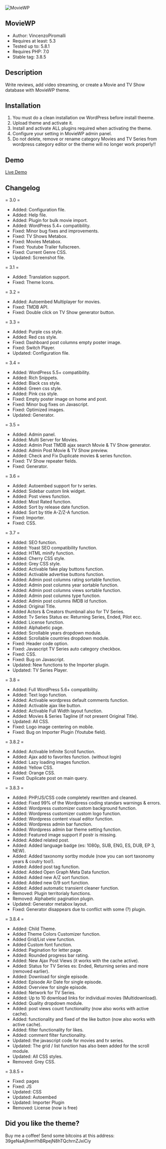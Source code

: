 ![MovieWP](https://i.imgur.com/84pIARu.png)

##  MovieWP 

- Author: VincenzoPiromalli
- Requires at least: 5.3
- Tested up to:  5.8.1
- Requires PHP: 7.0
- Stable tag: 3.8.5


##  Description 

Write reviews, add video streaming, or create a Movie and TV Show database with MovieWP theme.

##  Installation 

1. You must do a clean installation ow WordPress before install theeme.
2. Upload theme and activate it.
3. Install and activate ALL plugins required when activating the theme.
4. Configure your setting in MovieWP admin panel.
5. Do not delete, remove or rename category Movies and TV Series from wordpress category editor or the theme will no longer work properly!!

##  Demo

[Live Demo](https://moviewp.com/)

##  Changelog 

= 3.0 =

- Added: Configuration file.
- Added: Help file.
- Added: Plugin for bulk movie import.
- Added: WordPress 5.4+ compatibility.
- Fixed: Minor bug fixes and improvements.
- Fixed: TV Shows Metabox.
- Fixed: Movies Metabox.
- Fixed: Youtube Trailer fullscreen.
- Fixed: Current Genre CSS.
- Updated: Screenshot file.

= 3.1 =

- Added: Translation support.
- Fixed: Theme Icons.

= 3.2 =

- Added: Autoembed Multiplayer for movies.
- Fixed: TMDB API.
- Fixed: Double click on TV Show generator button.

= 3.3 =

- Added: Purple css style.
- Added: Red css style.
- Fixed: Dashboard post columns empty poster image.
- Fixed: Switch Player.
- Updated: Configuration file.

= 3.4 =

- Added: WordPress 5.5+ compatibility.
- Added: Rich Snippets.
- Added: Black css style.
- Added: Green css style.
- Added: Pink css style.
- Fixed: Empty poster image on home and post.
- Fixed: Minor bug fixes on Javascript.
- Fixed: Optimized images.
- Updated: Generator.

= 3.5 =

- Added: Admin panel.
- Added: Multi Server for Movies.
- Added: Admin Post TMDB ajax search Movie & TV Show generator.
- Added: Admin Post Movie & TV Show preview.
- Added: Check and Fix Duplicate movies & series function.
- Fixed: TV Show repeater fields.
- Fixed: Generator.

= 3.6 =

- Added: Autoembed support for tv series.
- Added: Sidebar custom link widget.
- Added: Post views function.
- Added: Most Rated function.
- Added: Sort by release date function.
- Added: Sort by title A-Z/Z-A function.
- Fixed: Importer.
- Fixed: CSS.

= 3.7 =

- Added: SEO function.
- Added: Yoast SEO compatibility function.
- Added: HTML minify function.
- Added: Cherry CSS style.
- Added: Grey CSS style.
- Added: Activable fake play buttons function.
- Added: Activable advertise buttons function.
- Added: Admin post columns rating sortable function.
- Added: Admin post columns year sortable function.
- Added: Admin post columns views sortable function.
- Added: Admin post columns type function.
- Added: Admin post columns IMDB id function.
- Added: Original Title.
- Added  Actors & Creators thumbnail also for TV Series.
- Added: Tv Series Status ex: Returning Series, Ended, Pilot ecc.
- Added: License function.
- Added: Alphabetic page.
- Added: Scrollable years dropdown module.
- Added: Scrollable countries dropdown module.
- Fixed: Header code option.
- Fixed: Javascript TV Series auto category checkbox.
- Fixed: CSS.
- Fixed: Bug on Javascript.
- Updated: New functions to the Importer plugin.
- Updated: TV Series Player.

= 3.8 =

- Added: Full WordPress 5.6+ compatibility.
- Added: Text logo function.
- Added: Activable wordpress default comments function.
- Added: Activable ajax like button.
- Added: Activable Full Width layout function.
- Added: Movies & Series Tagline (if not present Original Title).
- Updated: All CSS.
- Fixed: Logo image centering on mobile.
- Fixed: Bug on Importer Plugin (Youtube field).

= 3.8.2 =

- Added: Activable Infinite Scroll function.
- Added: Ajax add to favorites function. (without login)
- Added: Lazy loading images function.
- Added: Yellow CSS.
- Added: Orange CSS.
- Fixed: Duplicate post on main query.

= 3.8.3 =

- Added: PHP/JS/CSS code completely rewritten and cleaned.
- Added: Fixed 99% of the Wordpress coding standars warnings & errors.
- Added: Wordpress customizer custom background function.
- Added: Wordpress customizer custom logo function.
- Added: Wordpress content visual editor function.
- Added: Wordpress admin bar function.
- Added: Wordpress admin bar theme setting function.
- Added: Featured image support if postr is missing.
- Added: Added related post.
- Added: Added language badge (es: 1080p, SUB, ENG, ES, DUB, EP 3, NEW).
- Added: Added taxonomy sortby module (now you can sort taxonomy years & coutry too!).
- Added: Added post tag function.
- Added: Added Open Graph Meta Data function.
- Added: Added new A/Z sort function.
- Added: Added new 0/9 sort function.
- Added: Added automatic transient cleaner function.
- Removed: Plugin territorialy functions.
- Removed: Alphabetic pagination plugin.
- Updated: Generator metabox layout.
- Fixed: Generator disappears due to conflict with some (?) plugin.

= 3.8.4 =

- Added: Child Theme.
- Added  Theme Colors Customizer function.
- Added  Grid/List view function.
- Added  Custom font function.
- Added: Pagination for letter page.
- Added: Rounded progress bar rating.
- Added: New Ajax Post Views (it works with the cache active).
- Added: Status for TV Series es: Ended, Returning series and more (removed earlier). 
- Added: Download for single episode. 
- Added: Episode Air Date for single episode. 
- Added: Overview for single episode. 
- Added: Network for TV Series.   
- Added: Up to 10 download links for individual movies (Multidownload). 
- Added: Quality dropdown module. 
- Added: post views count functionality (now also works with active cache).
- Added: functionality and fixed of the like button (now also works with active cache).
- Added: filter functionality for likes.
- Added: comment filter functionality.
- Updated: the javascript code for movies and tv series.
- Updated: The grid / list function has also been added for the scroll module.
- Updated: All CSS styles.
- Removed: Grey CSS.

= 3.8.5 =

- Fixed: pages
- Fixed: JS
- Updated: CSS
- Updated: Autoembed
- Updated: Importer Plugin
- Removed: License (now is free)



## Did you like the theme? 

Buy me a coffee!
Send some bitcoins at this address: 39geNaAj9nmYhBRpejN8hTQchrnZJxiCiy
